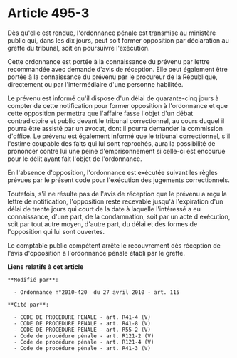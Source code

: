 # Article 495-3

Dès qu'elle est rendue, l'ordonnance pénale est transmise au ministère public qui, dans les dix jours, peut soit former
opposition par déclaration au greffe du tribunal, soit en poursuivre l'exécution.

Cette ordonnance est portée à la connaissance du prévenu par lettre recommandée avec demande d'avis de réception. Elle peut
également être portée à la connaissance du prévenu par le procureur de la République, directement ou par l'intermédiaire
d'une personne habilitée.

Le prévenu est informé qu'il dispose d'un délai de quarante-cinq jours à compter de cette notification pour former opposition
à l'ordonnance et que cette opposition permettra que l'affaire fasse l'objet d'un débat contradictoire et public devant le
tribunal correctionnel, au cours duquel il pourra être assisté par un avocat, dont il pourra demander la commission d'office.
Le prévenu est également informé que le tribunal correctionnel, s'il l'estime coupable des faits qui lui sont reprochés, aura
la possibilité de prononcer contre lui une peine d'emprisonnement si celle-ci est encourue pour le délit ayant fait l'objet
de l'ordonnance.

En l'absence d'opposition, l'ordonnance est exécutée suivant les règles prévues par le présent code pour l'exécution des
jugements correctionnels.

Toutefois, s'il ne résulte pas de l'avis de réception que le prévenu a reçu la lettre de notification, l'opposition reste
recevable jusqu'à l'expiration d'un délai de trente jours qui court de la date à laquelle l'intéressé a eu connaissance,
d'une part, de la condamnation, soit par un acte d'exécution, soit par tout autre moyen, d'autre part, du délai et des formes
de l'opposition qui lui sont ouvertes.

Le comptable public compétent arrête le recouvrement dès réception de l'avis d'opposition à l'ordonnance pénale établi par le
greffe.

**Liens relatifs à cet article**

	**Modifié par**:

	  - Ordonnance n°2010-420  du 27 avril 2010 - art. 115

	**Cité par**:

	  - CODE DE PROCEDURE PENALE - art. R41-4 (V)
	  - CODE DE PROCEDURE PENALE - art. R41-8 (V)
	  - CODE DE PROCEDURE PENALE - art. R55-2 (V)
	  - Code de procédure pénale - art. R121-2 (V)
	  - Code de procédure pénale - art. R121-4 (V)
	  - Code de procédure pénale - art. R41-3 (V)
